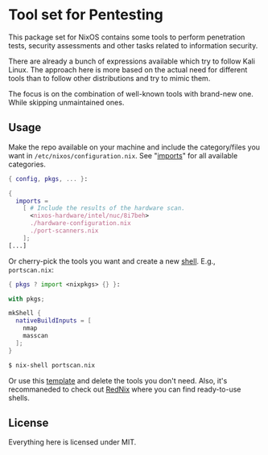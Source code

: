 # Tool set for Pentesting

This package set for NixOS contains some tools to perform penetration
tests, security assessments and other tasks related to information security.

There are already a bunch of expressions available which try to follow Kali
Linux. The approach here is more based on the actual need for different tools
than to follow other distributions and try to mimic them.

The focus is on the combination of well-known tools with brand-new one. While skipping
unmaintained ones.

## Usage

Make the repo available on your machine and include the category/files you want in `/etc/nixos/configuration.nix`. See "[imports](https://fabaff.github.io/nix-security-box/imports)" for all available categories.

```nix
{ config, pkgs, ... }:

{
  imports =
    [ # Include the results of the hardware scan.
      <nixos-hardware/intel/nuc/8i7beh>
      ./hardware-configuration.nix
      ./port-scanners.nix
    ];
[...]
```

Or cherry-pick the tools you want and create a new [shell](https://nixos.wiki/wiki/Development_environment_with_nix-shell). E.g., `portscan.nix`:

```nix
{ pkgs ? import <nixpkgs> {} }:

with pkgs;

mkShell {
  nativeBuildInputs = [
    nmap
    masscan
  ];
}
```

```bash
$ nix-shell portscan.nix
````

Or use this [template](https://fabaff.github.io/nix-security-box/nstb-shell.nix) and delete the tools you don't need. Also, it's recommaneded to check out [RedNix](https://github.com/redcode-labs/RedNix) where you can find ready-to-use shells.

## License

Everything here is licensed under MIT.
